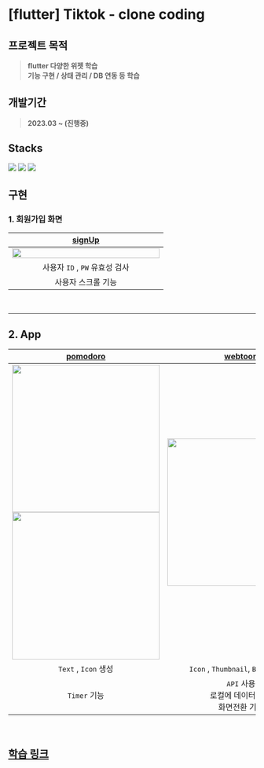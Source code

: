 # [flutter] Tiktok - clone coding 

## 프로젝트 목적
> **flutter 다양한 위젯 학습** <br>
> **기능 구현 / 상태 관리 / DB 연동 등 학습** <br>

## 개발기간
> **2023.03 ~ (진행중)** <br>

## Stacks 
<img src="https://img.shields.io/badge/Visual Studio Code-007ACC?style=for-the-badge&logo=Visual Studio Code&logoColor=white"> <img src="https://img.shields.io/badge/Dart-0175C2?style=for-the-badge&logo=Dart&logoColor=white"> <img src="https://img.shields.io/badge/Flutter-02569B?style=for-the-badge&logo=Flutter&logoColor=white">

## 구현

### 1. 회원가입 화면<br> 
|[signUp](https://github.com/seonghwii/tiktok_clone/tree/main/lib/features/authentication)|
|:---:|
|<img src="https://user-images.githubusercontent.com/92002390/235013690-e27be51d-fd65-481a-b34d-263c280ba283.gif" width="300" height="50%" >|
|사용자 `ID` , `PW` 유효성 검사|
|사용자 스크롤 기능|
<br>

---
## 2. App
|[pomodoro](https://github.com/seonghwii/flutterProject/tree/master/pomodoro)|[webtoon](https://github.com/seonghwii/flutterProject/tree/master/toonflix)|
|:---:|:---:|
|<img src="https://user-images.githubusercontent.com/92002390/220480171-b0149ee5-7bf8-4109-81cc-b6d61b44c3e3.jpg" width="300"> <img src="https://user-images.githubusercontent.com/92002390/220480087-55b58696-43a7-4ec9-83db-4a4d6d7943e7.jpg" width="300">|<img src="https://user-images.githubusercontent.com/92002390/221585910-4a4ae5b4-b388-4060-93eb-bac6241550bb.gif" width="300">|
|`Text` , `Icon` 생성|`Icon` , `Thumbnail`, `Button` 생성|
|`Timer` 기능 |`API` 사용 <br> 로컬에 데이터 저장 <br> 화면전환 기능|

<br>


## [학습 링크](https://bit.ly/3Q1Rwaa)
